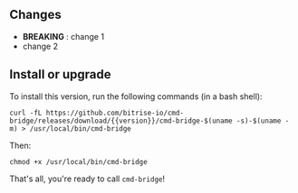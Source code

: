 ## Changes

* __BREAKING__ : change 1
* change 2


## Install or upgrade

To install this version, run the following commands (in a bash shell):

```
curl -fL https://github.com/bitrise-io/cmd-bridge/releases/download/{{version}}/cmd-bridge-$(uname -s)-$(uname -m) > /usr/local/bin/cmd-bridge
```

Then:

```
chmod +x /usr/local/bin/cmd-bridge
```

That's all, you're ready to call `cmd-bridge`!
